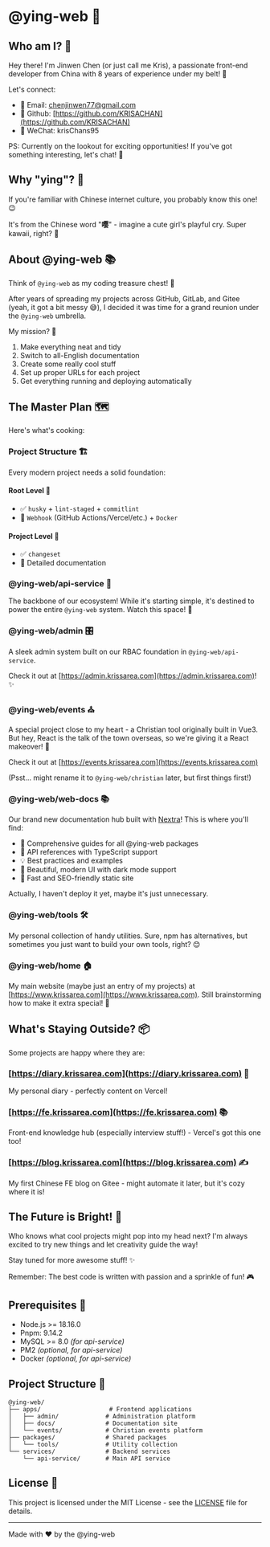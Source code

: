 # @ying-web 🌟

## Who am I? 👋

Hey there! I'm Jinwen Chen (or just call me Kris), a passionate front-end developer from China with 8 years of experience under my belt! 🚀

Let's connect:

-   📧 Email: [chenjinwen77@gmail.com](mailto:chenjinwen77@gmail.com)
-   🐙 Github: [https://github.com/KRISACHAN](https://github.com/KRISACHAN)
-   💬 WeChat: krisChans95

PS: Currently on the lookout for exciting opportunities! If you've got something interesting, let's chat! 🤝

## Why "ying"? 🤔

If you're familiar with Chinese internet culture, you probably know this one! 😉

It's from the Chinese word "**嘤**" - imagine a cute girl's playful cry. Super kawaii, right? 🎀

## About @ying-web 📚

Think of `@ying-web` as my coding treasure chest! 💎

After years of spreading my projects across GitHub, GitLab, and Gitee (yeah, it got a bit messy 😅), I decided it was time for a grand reunion under the `@ying-web` umbrella.

My mission? 🎯

1. Make everything neat and tidy
2. Switch to all-English documentation
3. Create some really cool stuff
4. Set up proper URLs for each project
5. Get everything running and deploying automatically

## The Master Plan 🗺️

Here's what's cooking:

### Project Structure 🏗️

Every modern project needs a solid foundation:

#### Root Level 🌳

-   ✅ `husky` + `lint-staged` + `commitlint`
-   🚧 `Webhook` (GitHub Actions/Vercel/etc.) + `Docker`

#### Project Level 🌱

-   ✅ `changeset`
-   🚧 Detailed documentation

### @ying-web/api-service 🔌

The backbone of our ecosystem! While it's starting simple, it's destined to power the entire `@ying-web` system. Watch this space! 🚀

### @ying-web/admin 🎛️

A sleek admin system built on our RBAC foundation in `@ying-web/api-service`.

Check it out at [https://admin.krissarea.com](https://admin.krissarea.com)! ✨

### @ying-web/events ⛪

A special project close to my heart - a Christian tool originally built in Vue3. But hey, React is the talk of the town overseas, so we're giving it a React makeover! 🔄

Check it out at [https://events.krissarea.com](https://events.krissarea.com)

(Psst... might rename it to `@ying-web/christian` later, but first things first!)

### @ying-web/web-docs 📚

Our brand new documentation hub built with [Nextra](https://nextra.site)! This is where you'll find:

-   📖 Comprehensive guides for all @ying-web packages
-   🔧 API references with TypeScript support
-   💡 Best practices and examples
-   🎨 Beautiful, modern UI with dark mode support
-   🚀 Fast and SEO-friendly static site

Actually, I haven't deploy it yet, maybe it's just unnecessary.

### @ying-web/tools 🛠️

My personal collection of handy utilities. Sure, npm has alternatives, but sometimes you just want to build your own tools, right? 😊

### @ying-web/home 🏠

My main website (maybe just an entry of my projects) at [https://www.krissarea.com](https://www.krissarea.com). Still brainstorming how to make it extra special! 🎨

## What's Staying Outside? 📦

Some projects are happy where they are:

### [https://diary.krissarea.com](https://diary.krissarea.com) 📔

My personal diary - perfectly content on Vercel!

### [https://fe.krissarea.com](https://fe.krissarea.com) 📚

Front-end knowledge hub (especially interview stuff!) - Vercel's got this one too!

### [https://blog.krissarea.com](https://blog.krissarea.com) ✍️

My first Chinese FE blog on Gitee - might automate it later, but it's cozy where it is!

## The Future is Bright! 🌈

Who knows what cool projects might pop into my head next? I'm always excited to try new things and let creativity guide the way!

Stay tuned for more awesome stuff! ✨

Remember: The best code is written with passion and a sprinkle of fun! 🎮

## Prerequisites 🎯

-   Node.js >= 18.16.0
-   Pnpm: 9.14.2
-   MySQL >= 8.0 _(for api-service)_
-   PM2 _(optional, for api-service)_
-   Docker _(optional, for api-service)_

## Project Structure 📂

```
@ying-web/
├── apps/                   # Frontend applications
│   ├── admin/             # Administration platform
│   ├── docs/              # Documentation site
│   └── events/            # Christian events platform
├── packages/              # Shared packages
│   └── tools/             # Utility collection
└── services/              # Backend services
    └── api-service/       # Main API service
```

## License 📄

This project is licensed under the MIT License - see the [LICENSE](LICENSE) file for details.

---

Made with ❤️ by the @ying-web
